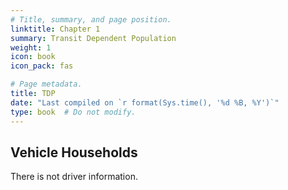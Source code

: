 ```yaml
---
# Title, summary, and page position.
linktitle: Chapter 1
summary: Transit Dependent Population
weight: 1
icon: book
icon_pack: fas

# Page metadata.
title: TDP
date: "Last compiled on `r format(Sys.time(), '%d %B, %Y')`"
type: book  # Do not modify.
---
```


## Vehicle Households

There is not driver information.